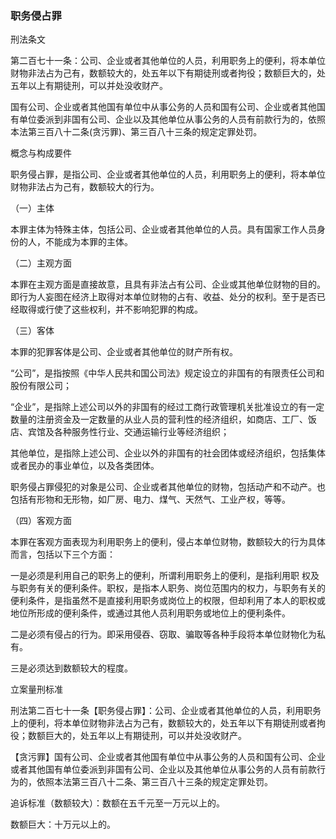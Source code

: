 ### 职务侵占罪
 刑法条文 

第二百七十一条：公司、企业或者其他单位的人员，利用职务上的便利，将本单位财物非法占为己有，数额较大的，处五年以下有期徒刑或者拘役；数额巨大的，处五年以上有期徒刑，可以并处没收财产。

国有公司、企业或者其他国有单位中从事公务的人员和国有公司、企业或者其他国有单位委派到非国有公司、企业以及其他单位从事公务的人员有前款行为的，依照本法第三百八十二条(贪污罪)、第三百八十三条的规定定罪处罚。

 概念与构成要件 

职务侵占罪，是指公司、企业或者其他单位的人员，利用职务上的便利，将本单位财物非法占为己有，数额较大的行为。

（一）主体

本罪主体为特殊主体，包括公司、企业或者其他单位的人员。具有国家工作人员身份的人，不能成为本罪的主体。

（二）主观方面

本罪在主观方面是直接故意，且具有非法占有公司、企业或其他单位财物的目的。即行为人妄图在经济上取得对本单位财物的占有、收益、处分的权利。至于是否已经取得或行使了这些权利，并不影响犯罪的构成。

（三）客体

本罪的犯罪客体是公司、企业或者其他单位的财产所有权。

“公司”，是指按照《中华人民共和国公司法》规定设立的非国有的有限责任公司和股份有限公司；

“企业”，是指除上述公司以外的非国有的经过工商行政管理机关批准设立的有一定数量的注册资金及一定数量的从业人员的营利性的经济组织，如商店、工厂、饭店、宾馆及各种服务性行业、交通运输行业等经济组织；

其他单位，是指除上述公司、企业以外的非国有的社会团体或经济组织，包括集体或者民办的事业单位，以及各类团体。

职务侵占罪侵犯的对象是公司、企业或者其他单位的财物，包括动产和不动产。也包括有形物和无形物，如厂房、电力、煤气、天然气、工业产权，等等。

（四）客观方面

本罪在客观方面表现为利用职务上的便利，侵占本单位财物，数额较大的行为具体而言，包括以下三个方面：

一是必须是利用自己的职务上的便利，所谓利用职务上的便利，是指利用职  权及与职务有关的便利条件。职权，是指本人职务、岗位范围内的权力，与职务有关的便利条件，是指虽然不是直接利用职务或岗位上的权限，但却利用了本人的职权或地位所形成的便利条件，或通过其他人员利用职务或地位上的便利条件。

二是必须有侵占的行为。即采用侵吞、窃取、骗取等各种手段将本单位财物化为私有。

三是必须达到数额较大的程度。

 立案量刑标准 

刑法第二百七十一条【职务侵占罪】：公司、企业或者其他单位的人员，利用职务上的便利，将本单位财物非法占为己有，数额较大的，处五年以下有期徒刑或者拘役；数额巨大的，处五年以上有期徒刑，可以并处没收财产。

【贪污罪】国有公司、企业或者其他国有单位中从事公务的人员和国有公司、企业或者其他国有单位委派到非国有公司、企业以及其他单位从事公务的人员有前款行为的，依照本法第三百八十二条、第三百八十三条的规定定罪处罚。

追诉标准（数额较大）：数额在五千元至一万元以上的。

数额巨大：十万元以上的。